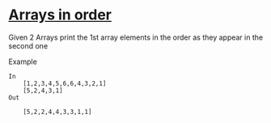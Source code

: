 [Arrays in order](https://leetcode.com/discuss/interview-experience/355003/amazon-sde1-seattle-freetime-rejected)
=================

Given 2 Arrays print the 1st array elements in the order as they appear in the second one

Example
```
In
	[1,2,3,4,5,6,6,4,3,2,1]
	[5,2,4,3,1]
Out

	[5,2,2,4,4,3,3,1,1]
```
